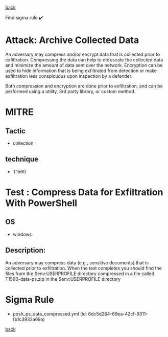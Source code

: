 
[back](../index.md)

Find sigma rule :heavy_check_mark: 

# Attack: Archive Collected Data 

An adversary may compress and/or encrypt data that is collected prior to exfiltration. Compressing the data can help to obfuscate the collected data and minimize the amount of data sent over the network. Encryption can be used to hide information that is being exfiltrated from detection or make exfiltration less conspicuous upon inspection by a defender.

Both compression and encryption are done prior to exfiltration, and can be performed using a utility, 3rd party library, or custom method.

# MITRE
## Tactic
  - collection


## technique
  - T1560


# Test : Compress Data for Exfiltration With PowerShell
## OS
  - windows


## Description:
An adversary may compress data (e.g., sensitive documents) that is collected prior to exfiltration.
When the test completes you should find the files from the $env:USERPROFILE directory compressed in a file called T1560-data-ps.zip in the $env:USERPROFILE directory 


# Sigma Rule
 - posh_ps_data_compressed.yml (id: 6dc5d284-69ea-42cf-9311-fb1c3932a69a)



[back](../index.md)

